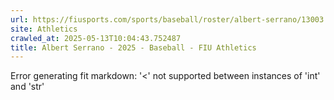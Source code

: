 ```yaml
---
url: https://fiusports.com/sports/baseball/roster/albert-serrano/13003
site: Athletics
crawled_at: 2025-05-13T10:04:43.752487
title: Albert Serrano - 2025 - Baseball - FIU Athletics
---
```


Error generating fit markdown: '<' not supported between instances of 'int' and 'str'